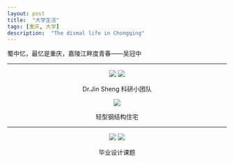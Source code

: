 ```yaml
---
layout: post
title:  "大学生活"
tags: [重庆, 大学]
description:  "The dismal life in Chongqing"
---
```



蜀中忆，最忆是重庆，嘉陵江畔度青春——吴冠中

------


<center>
    <div class="photoset-grid-lightbox" data-layout="21">
        <img src="{{site.imgurl}}/chongqing/DSCF0988_zpsjcrdoeno.jpg">
        <img src="{{site.imgurl}}/chongqing/DSCF1143_zps9d6ajxbq.jpg">
        <p>Dr.Jin Sheng 科研小团队</p>
        <img src="{{site.imgurl}}/chongqing/DSCF0745-1_zpslaebzi8z.jpg">
        <p>轻型钢结构住宅</p>        
    </div>
</center>



------



<center>
    <div class="photoset-grid-lightbox" data-layout="11">
        <img src="{{site.imgurl}}/chongqing/DSCF1451_zpsdlpme5vr.jpg">
        <img src="{{site.imgurl}}/chongqing/5_zpsnj8yrhfc.jpg">
        <p>毕业设计课题</p>
    </div>
</center>



